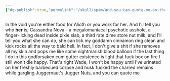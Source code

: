 ```yaml
---
{"dg-publish":true,"permalink":"/skull/spam/and-you-can-quote-me-on-that/","tags":["Tagless"],"noteIcon":""}
---
```


In the void you're either food for Alioth or you work for her. 
And I'll tell you who **her** is; Cassandra Nova - a megalomaniacal psychotic asshole, a finger-licking dead inside pixie slab, a third rate dime store nut milk, and I'll tell you what she can do, she can lick my goddamn cinnamon ring clean and kick rocks all the way to bald hell. In fact, I don't give a shit if she removes all my skin and pops me like some nightmarish blood balloon if the last thing I do in this godforsaken cum gutter existence is light that fuck box on fire I still won't die happy. 
That's right Wade, I won't be happy until I've urinated on her freshly barbecued corpse and husk fucked the charred remains while gargling Juggernaut's Jugger Nuts, and you can quote me
